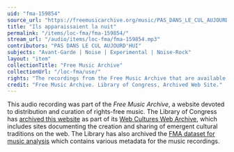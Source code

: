 ```yaml
---
uid: "fma-159854"
source_url: "https://freemusicarchive.org/music/PAS_DANS_LE_CUL_AUJOURDHUI/La_Sue/PAS_DANS_LE_CUL_AUJOURDHUI_-_La_Sue_-_01_Ils_apparaissaient_la_nuit"
title: "Ils apparaissaient la nuit"
permalink: "/items/loc-fma/fma-159854/"
stream_url: "/audio/items/loc-fma/fma-159854.mp3"
contributors: "PAS DANS LE CUL AUJOURD'HUI"
subjects: "Avant-Garde | Noise | Experimental | Noise-Rock"
layout: "item"
collectionTitle: "Free Music Archive"
collectionUrl: "/loc-fma/use/"
rights: "The recordings from the Free Music Archive that are available on Citizen DJ have a CC0 1.0 Universal License (Public Domain Dedication) which means you can copy, modify, distribute and perform the work, even for commercial purposes, all without asking permission."
credit: "Free Music Archive. Library of Congress, Archived Web Site."
---
```


This audio recording was part of the _Free Music Archive_, a website devoted to distribution and curation of rights-free music. The Library of Congress has [archived this website](https://www.loc.gov/item/lcwaN0026492/) as part of its [Web Cultures Web Archive](https://www.loc.gov/collections/web-cultures-web-archive/about-this-collection/), which includes sites documenting the creation and sharing of emergent cultural traditions on the web. The Library has also archived the [FMA dataset for music analysis](https://catalog.loc.gov/vwebv/search?searchCode=LCCN&searchArg=2018655052&searchType=1&permalink=y) which contains various metadata for the music recordings.